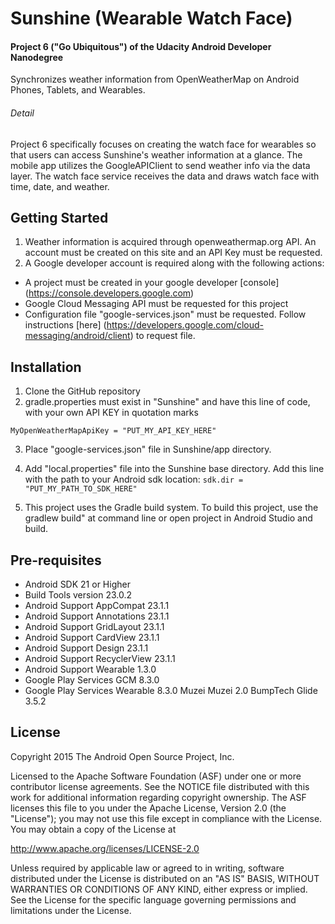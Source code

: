 Sunshine (Wearable Watch Face)
===================================
#### Project 6 ("Go Ubiquitous") of the Udacity Android Developer Nanodegree

Synchronizes weather information from OpenWeatherMap on Android Phones, Tablets, and Wearables.

###### Detail
Project 6 specifically focuses on creating the watch face for wearables so that users can access Sunshine's weather information at a glance.  The mobile app utilizes the GoogleAPIClient to send weather info via the data layer. The watch face service receives the data and draws watch face with time, date, and weather.


Getting Started
-------------
1. Weather information is acquired through openweathermap.org API. An account must be created on this site and an API Key must be requested.
2. A Google developer account is required along with the following actions:
  * A project must be created in your google developer [console] (https://console.developers.google.com)
  * Google Cloud Messaging API must be requested for this project
  * Configuration file "google-services.json" must be requested.  Follow instructions [here] (https://developers.google.com/cloud-messaging/android/client) to request file.

Installation
------------
1. Clone the GitHub repository
2. gradle.properties must exist in "Sunshine" and have this line of code, with your own API KEY in quotation marks

 ```MyOpenWeatherMapApiKey = "PUT_MY_API_KEY_HERE"```

3. Place "google-services.json" file in Sunshine/app directory.
4. Add "local.properties" file into the Sunshine base directory.  Add this line with the path to your Android sdk location:
 ```sdk.dir = "PUT_MY_PATH_TO_SDK_HERE"```

5. This project uses the Gradle build system.  To build this project, use the gradlew build" at command line or open project in Android Studio and build.  

Pre-requisites
--------------
* Android SDK 21 or Higher
* Build Tools version 23.0.2
* Android Support AppCompat 23.1.1
* Android Support Annotations 23.1.1
* Android Support GridLayout 23.1.1
* Android Support CardView 23.1.1
* Android Support Design 23.1.1
* Android Support RecyclerView 23.1.1
* Android Support Wearable 1.3.0
* Google Play Services GCM 8.3.0
* Google Play Services Wearable 8.3.0
Muzei Muzei 2.0
BumpTech Glide 3.5.2

License
-------
Copyright 2015 The Android Open Source Project, Inc.

Licensed to the Apache Software Foundation (ASF) under one or more contributor
license agreements.  See the NOTICE file distributed with this work for
additional information regarding copyright ownership.  The ASF licenses this
file to you under the Apache License, Version 2.0 (the "License"); you may not
use this file except in compliance with the License.  You may obtain a copy of
the License at

http://www.apache.org/licenses/LICENSE-2.0

Unless required by applicable law or agreed to in writing, software
distributed under the License is distributed on an "AS IS" BASIS, WITHOUT
WARRANTIES OR CONDITIONS OF ANY KIND, either express or implied.  See the
License for the specific language governing permissions and limitations under
the License.
